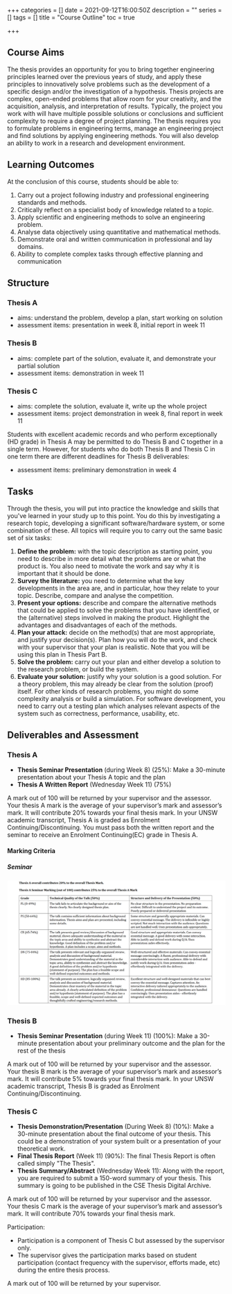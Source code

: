 +++
categories = []
date = 2021-09-12T16:00:50Z
description = ""
series = []
tags = []
title = "Course Outline"
toc = true

+++
## Course Aims

The thesis provides an opportunity for you to bring together engineering principles learned over the previous years of study, and apply these principles to innovatively solve problems such as the development of a specific design and/or the investigation of a hypothesis. Thesis projects are complex, open-ended problems that allow room for your creativity, and the acquisition, analysis, and interpretation of results. Typically, the project you work with will have multiple possible solutions or conclusions and sufficient complexity to require a degree of project planning. The thesis requires you to formulate problems in engineering terms, manage an engineering project and find solutions by applying engineering methods. You will also develop an ability to work in a research and development environment.

## Learning Outcomes

At the conclusion of this course, students should be able to:

1. Carry out a project following industry and professional engineering standards and methods.
2. Critically reflect on a specialist body of knowledge related to a topic.
3. Apply scientific and engineering methods to solve an engineering problem.
4. Analyse data objectively using quantitative and mathematical methods.
5. Demonstrate oral and written communication in professional and lay domains.
6. Ability to complete complex tasks through effective planning and communication

## Structure

### Thesis A

* aims: understand the problem, develop a plan, start working on solution
* assessment items: presentation in week 8, initial report in week 11

### Thesis B

* aims: complete part of the solution, evaluate it, and demonstrate your partial solution
* assessment items: demonstration in week 11

### Thesis C

* aims: complete the solution, evaluate it, write up the whole project
* assessment items: project demonstration in week 8, final report in week 11

Students with excellent academic records and who perform exceptionally (HD grade) in Thesis A may be permitted to do Thesis B and C together in a single term. However, for students who do both Thesis B and Thesis C in one term there are different deadlines for Thesis B deliverables:

* assessment items: preliminary demonstration in week 4

## Tasks

Through the thesis, you will put into practice the knowledge and skills that you've learned in your study up to this point. You do this by investigating a research topic, developing a significant software/hardware system, or some combination of these. All topics will require you to carry out the same basic set of six tasks:

1. **Define the problem:** with the topic description as starting point, you need to describe in more detail what the problems are or what the product is. You also need to motivate the work and say why it is important that it should be done.
2. **Survey the literature:** you need to determine what the key developments in the area are, and in particular, how they relate to your topic. Describe, compare and analyse the competition.
3. **Present your options:** describe and compare the alternative methods that could be applied to solve the problems that you have identified, or the (alternative) steps involved in making the product. Highlight the advantages and disadvantages of each of the methods.
4. **Plan your attack:** decide on the method(s) that are most appropriate, and justify your decision(s). Plan how you will do the work, and check with your supervisor that your plan is realistic. Note that you will be using this plan in Thesis Part B.
5. **Solve the problem:** carry out your plan and either develop a solution to the research problem, or build the system.
6. **Evaluate your solution:** justify why your solution is a good solution. For a theory problem, this may already be clear from the solution (proof) itself. For other kinds of research problems, you might do some complexity analysis or build a simulation. For software development, you need to carry out a testing plan which analyses relevant aspects of the system such as correctness, performance, usability, etc.

## Deliverables and Assessment

### Thesis A

* **Thesis Seminar Presentation** (during Week 8) (25%): Make a 30-minute presentation about your Thesis A topic and the plan
* **Thesis A Written Report** (Wednesday Week 11) (75%)

A mark out of 100 will be returned by your supervisor and the assessor. Your thesis A mark is the average of your supervisor’s mark and assessor’s mark. It will contribute 20% towards your final thesis mark. In your UNSW academic transcript, Thesis A is graded as Enrolment Continuing/Discontinuing. You must pass both the written report and the seminar to receive an Enrolment Continuing(EC) grade in Thesis A.

#### Marking Criteria

##### Seminar

![](/uploads/20210912-snipaste_2021-09-13_02-08-12.png)

### Thesis B

* **Thesis Seminar Presentation** (during Week 11) (100%): Make a 30-minute presentation about your preliminary outcome and the plan for the rest of the thesis

A mark out of 100 will be returned by your supervisor and the assessor. Your thesis B mark is the average of your supervisor’s mark and assessor’s mark. It will contribute 5% towards your final thesis mark. In your UNSW academic transcript, Thesis B is graded as Enrolment Continuing/Discontinuing.

### Thesis C

* **Thesis Demonstration/Presentation** (During Week 8) (10%): Make a 30-minute presentation about the final outcome of your thesis. This could be a demonstration of your system built or a presentation of your theoretical work.
* **Final Thesis Report** (Week 11) (90%): The final Thesis Report is often called simply "The Thesis".
* **Thesis Summary/Abstract** (Wednesday Week 11): Along with the report, you are required to submit a 150-word summary of your thesis. This summary is going to be published in the CSE Thesis Digital Archive.

A mark out of 100 will be returned by your supervisor and the assessor. Your thesis C mark is the average of your supervisor’s mark and assessor’s mark. It will contribute 70% towards your final thesis mark.

Participation:

* Participation is a component of Thesis C but assessed by the supervisor only.
* The supervisor gives the participation marks based on student participation (contact frequency with the supervisor, efforts made, etc) during the entire thesis process.

A mark out of 100 will be returned by your supervisor.